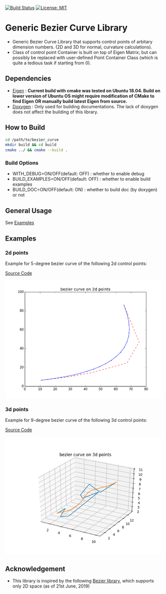 [![Build Status](https://travis-ci.org/xmba15/bezier_curve.svg?branch=master)](https://travis-ci.org/xmba15/bezier_curve/builds)
[![License: MIT](https://img.shields.io/badge/License-MIT-yellow.svg)](https://opensource.org/licenses/MIT)

# Generic Bezier Curve Library #
- Generic Bezier Curve Library that supports control points of arbitary dimension numbers. (2D and 3D for normal, curvature calculations).
- Class of control point Container is built on top of Eigen Matrix; but can possibly be replaced with user-defined Point Container Class (which is quite a tedious task if starting from 0).

## Dependencies ##
- [Eigen](http://eigen.tuxfamily.org) : **Current build with cmake was tested on Ubuntu 18.04. Build on lower version of Ubuntu OS might require modification of CMake to find Eigen OR manually build latest Eigen from source.**
- [Doxygen](http://www.doxygen.nl/index.html) : Only used for building documentations. The lack of doxygen does not affect the building of this library.

## How to Build ##
```bash
cd /path/to/bezier_curve
mkdir build && cd build
cmake ../ && cmake --build .
```

### Build Options ###
 - WITH_DEBUG=ON/OFF(default: OFF) : whether to enable debug
 - BUILD_EXAMPLES=ON/OFF(default: OFF) : whether to enable build examples
 - BUILD_DOC=ON/OFF(default: ON) : whether to build doc (by doxygen) or not
## General Usage ##
See [Examples](examples)

## Examples ##
### 2d points ##

Example for 5-degree bezier curve of the following 2d control points:

[Source Code](./examples/Ex2DPoints.cpp)

<p align="center">
    <img src="./docs/images/2dpoints.png", width="640">
</p>

### 3d points ##

Example for 9-degree bezier curve of the following 3d control points:

[Source Code](./examples/Ex3DPoints.cpp)

<p align="center">
    <img src="./docs/images/3dpoints.png", width="640">
</p>

## Acknowledgement ##
- This library is inspired by the following [Bezier library](https://github.com/oysteinmyrmo/bezier), which supports only 2D space (as of 21st June, 2019)
